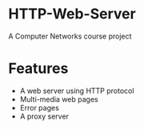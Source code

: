 # HTTP-Web-Server
A Computer Networks course project
# Features
- A web server using HTTP protocol
- Multi-media web pages
- Error pages
- A proxy server
